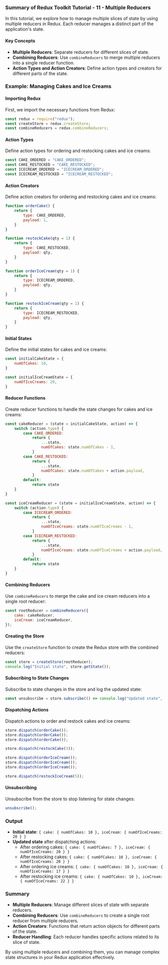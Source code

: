 ### Summary of Redux Toolkit Tutorial - 11 - Multiple Reducers

In this tutorial, we explore how to manage multiple slices of state by using multiple reducers in Redux. Each reducer manages a distinct part of the application's state.

#### Key Concepts

- **Multiple Reducers**: Separate reducers for different slices of state.
- **Combining Reducers**: Use `combineReducers` to merge multiple reducers into a single reducer function.
- **Action Types and Action Creators**: Define action types and creators for different parts of the state.

### Example: Managing Cakes and Ice Creams

#### Importing Redux
First, we import the necessary functions from Redux:
```javascript
const redux = require("redux");
const createStore = redux.createStore;
const combineReducers = redux.combineReducers;
```

#### Action Types
Define action types for ordering and restocking cakes and ice creams:
```javascript
const CAKE_ORDERED = "CAKE_ORDERED";
const CAKE_RESTOCKED = "CAKE_RESTOCKED";
const ICECREAM_ORDERED = "ICECREAM_ORDERED";
const ICECREAM_RESTOCKED = "ICECREAM_RESTOCKED";
```

#### Action Creators
Define action creators for ordering and restocking cakes and ice creams:
```javascript
function orderCake() {
    return {
        type: CAKE_ORDERED,
        payload: 1,
    }
}

function restockCake(qty = 1) {
    return {
        type: CAKE_RESTOCKED,
        payload: qty,
    }
}

function orderIceCream(qty = 1) {
    return {
        type: ICECREAM_ORDERED,
        payload: qty,
    }
}

function restockIceCream(qty = 1) {
    return {
        type: ICECREAM_RESTOCKED,
        payload: qty,
    }
}
```

#### Initial States
Define the initial states for cakes and ice creams:
```javascript
const initialCakeState = {
    numOfCakes: 10,
}

const initialIceCreamState = {
    numOfIceCreams: 20,
}
```

#### Reducer Functions
Create reducer functions to handle the state changes for cakes and ice creams:
```javascript
const cakeReducer = (state = initialCakeState, action) => {
    switch (action.type) {
        case CAKE_ORDERED:
            return {
                ...state,
                numOfCakes: state.numOfCakes - 1,
            }
        case CAKE_RESTOCKED:
            return {
                ...state,
                numOfCakes: state.numOfCakes + action.payload,
            }
        default:
            return state
    }
}

const iceCreamReducer = (state = initialIceCreamState, action) => {
    switch (action.type) {
        case ICECREAM_ORDERED:
            return {
                ...state,
                numOfIceCreams: state.numOfIceCreams - 1,
            }
        case ICECREAM_RESTOCKED:
            return {
                ...state,
                numOfIceCreams: state.numOfIceCreams + action.payload,
            }
        default:
            return state
    }
}
```

#### Combining Reducers
Use `combineReducers` to merge the cake and ice cream reducers into a single root reducer:
```javascript
const rootReducer = combineReducers({
    cake: cakeReducer,
    iceCream: iceCreamReducer,
});
```

#### Creating the Store
Use the `createStore` function to create the Redux store with the combined reducers:
```javascript
const store = createStore(rootReducer);
console.log("Initial state", store.getState());
```

#### Subscribing to State Changes
Subscribe to state changes in the store and log the updated state:
```javascript
const unsubscribe = store.subscribe(() => console.log("Updated state", store.getState()));
```

#### Dispatching Actions
Dispatch actions to order and restock cakes and ice creams:
```javascript
store.dispatch(orderCake());
store.dispatch(orderCake());
store.dispatch(orderCake());

store.dispatch(restockCake(3));

store.dispatch(orderIceCream());
store.dispatch(orderIceCream());
store.dispatch(orderIceCream());

store.dispatch(restockIceCream(5));
```

#### Unsubscribing
Unsubscribe from the store to stop listening for state changes:
```javascript
unsubscribe();
```

### Output
- **Initial state**: `{ cake: { numOfCakes: 10 }, iceCream: { numOfIceCreams: 20 } }`
- **Updated state** after dispatching actions:
  - After ordering cakes: `{ cake: { numOfCakes: 7 }, iceCream: { numOfIceCreams: 20 } }`
  - After restocking cakes: `{ cake: { numOfCakes: 10 }, iceCream: { numOfIceCreams: 20 } }`
  - After ordering ice creams: `{ cake: { numOfCakes: 10 }, iceCream: { numOfIceCreams: 17 } }`
  - After restocking ice creams: `{ cake: { numOfCakes: 10 }, iceCream: { numOfIceCreams: 22 } }`

### Summary
- **Multiple Reducers**: Manage different slices of state with separate reducers.
- **Combining Reducers**: Use `combineReducers` to create a single root reducer from multiple reducers.
- **Action Creators**: Functions that return action objects for different parts of the state.
- **Reducer Handling**: Each reducer handles specific actions related to its slice of state.

By using multiple reducers and combining them, you can manage complex state structures in your Redux application effectively.